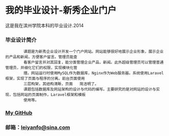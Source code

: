 我的毕业设计-新秀企业门户
===================================
  这是我在滨州学院本科的毕业设计.2014

### 毕业设计简介  
            课题是为新秀企业设计开发一个门户网站。网站能够很好地展示企业形象，展示企业的产品和新闻，方便客户留言。管理员能查
            看客户留言并对其回复，能分类管理企业产品，新闻。此外超级管理员可以管理普通管理员，并细化它们的权限，实现模块化管
            理。网站运行时使用MySQL作为数据库，Nginx作为Web服务器。系统使用Laravel框架，实现了页面与程序的分离。前台页面使用
            三层构架，其结构清晰，页面   简洁明了。
            课题包括数据库及网站架构的设计与代码的编写。主要研究的是对网站的设计与实现，包括网站的页面制作，Laravel框架和模板
            使用等。


### [My GitHub](http://github.com/netmou)
### 邮箱：leiyanfo@sina.com

